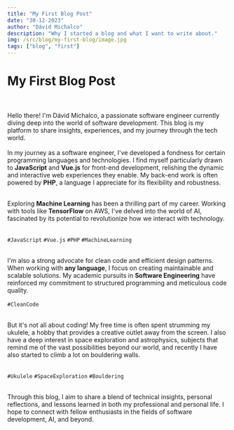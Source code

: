 ```yaml
---
title: "My First Blog Post"
date: "30-12-2023"
author: "Dávid Michalco"
description: "Why I started a blog and what I want to write about."
img: /src/blog/my-first-blog/image.jpg
tags: ["blog", "first"]
---
```


<div class="font-semibold mt-10">

# My First Blog Post

<br><br>
Hello there! I'm Dávid Michalco, a passionate software engineer currently diving deep into the world of software development. This blog is my platform to share insights, experiences, and my journey through the tech world.
<br><br>
In my journey as a software engineer, I've developed a fondness for certain programming languages and technologies. I find myself particularly drawn to **JavaScript** and **Vue.js** for front-end development, relishing the dynamic and interactive web experiences they enable. My back-end work is often powered by **PHP**, a language I appreciate for its flexibility and robustness.
<br><br>

Exploring **Machine Learning** has been a thrilling part of my career. Working with tools like **TensorFlow** on AWS, I've delved into the world of AI, fascinated by its potential to revolutionize how we interact with technology.
<br><br>

`#JavaScript` `#Vue.js` `#PHP` `#MachineLearning`
<br><br>

I'm also a strong advocate for clean code and efficient design patterns. When working with **any language**, I focus on creating maintainable and scalable solutions. My academic pursuits in **Software Engineering** have reinforced my commitment to structured programming and meticulous code quality.
<br><br>
`#CleanCode`
<br><br>

But it's not all about coding! My free time is often spent strumming my ukulele, a hobby that provides a creative outlet away from the screen. I also have a deep interest in space exploration and astrophysics, subjects that remind me of the vast possibilities beyond our world, and recently I have also started to climb a lot on bouldering walls.
<br><br>

`#Ukulele` `#SpaceExploration` `#Bouldering`
<br><br>

Through this blog, I aim to share a blend of technical insights, personal reflections, and lessons learned in both my professional and personal life. I hope to connect with fellow enthusiasts in the fields of software development, AI, and beyond.

</div>
